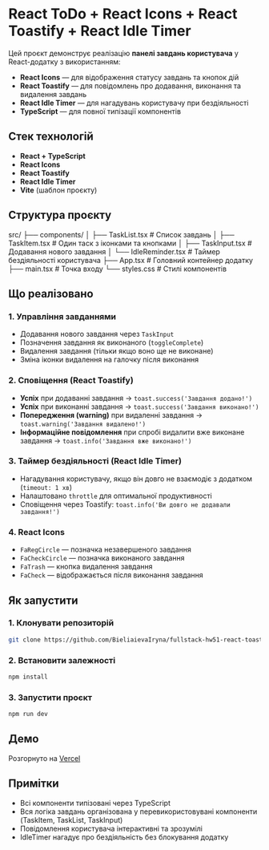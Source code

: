 # React ToDo + React Icons + React Toastify + React Idle Timer

Цей проєкт демонструє реалізацію **панелі завдань користувача** у React-додатку з використанням:  
- **React Icons** — для відображення статусу завдань та кнопок дій  
- **React Toastify** — для повідомлень про додавання, виконання та видалення завдань  
- **React Idle Timer** — для нагадувань користувачу при бездіяльності  
- **TypeScript** — для повної типізації компонентів  

## Стек технологій
- **React + TypeScript**  
- **React Icons**  
- **React Toastify**  
- **React Idle Timer**  
- **Vite** (шаблон проєкту) 

## Структура проєкту

src/
├── components/
│ ├── TaskList.tsx # Список завдань
│ ├── TaskItem.tsx # Один таск з іконками та кнопками
│ ├── TaskInput.tsx # Додавання нового завдання
│ └── IdleReminder.tsx # Таймер бездіяльності користувача
├── App.tsx # Головний контейнер додатку
├── main.tsx # Точка входу
└── styles.css # Стилі компонентів

## Що реалізовано

### 1. Управління завданнями
- Додавання нового завдання через `TaskInput`  
- Позначення завдання як виконаного (`toggleComplete`)  
- Видалення завдання (тільки якщо воно ще не виконане)  
- Зміна іконки видалення на галочку після виконання  

### 2. Сповіщення (React Toastify)
- **Успіх** при додаванні завдання → `toast.success('Завдання додано!')`  
- **Успіх** при виконанні завдання → `toast.success('Завдання виконано!')`  
- **Попередження (warning)** при видаленні завдання → `toast.warning('Завдання видалено!')`  
- **Інформаційне повідомлення** при спробі видалити вже виконане завдання → `toast.info('Завдання вже виконано!')`  

### 3. Таймер бездіяльності (React Idle Timer)
- Нагадування користувачу, якщо він довго не взаємодіє з додатком (`timeout: 1 хв`)  
- Налаштовано `throttle` для оптимальної продуктивності  
- Сповіщення через Toastify: `toast.info('Ви довго не додавали завдання!')`

### 4. React Icons
- `FaRegCircle` — позначка незавершеного завдання  
- `FaCheckCircle` — позначка виконаного завдання  
- `FaTrash` — кнопка видалення завдання  
- `FaCheck` — відображається після виконання завдання  

## Як запустити

### 1. Клонувати репозиторій

```bash
git clone https://github.com/BieliaievaIryna/fullstack-hw51-react-toastify
```

### 2. Встановити залежності
```bash
npm install
```

### 3. Запустити проєкт
```bash
npm run dev
```

## Демо

Розгорнуто на [Vercel](https://fullstack-hw51-react-toastify.vercel.app/)

## Примітки
- Всі компоненти типізовані через TypeScript
- Вся логіка завдань організована у перевикористовувані компоненти (TaskItem, TaskList, TaskInput)
- Повідомлення користувача інтерактивні та зрозумілі
- IdleTimer нагадує про бездіяльність без блокування додатку